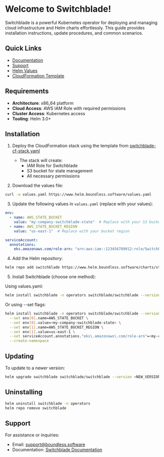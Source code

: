 # Welcome to Switchblade!

Switchblade is a powerful Kubernetes operator for deploying and managing cloud infrastructure and Helm charts effortlessly. This guide provides installation instructions, update procedures, and common scenarios.

## Quick Links

- [Documentation](https://www.boundless.software/docs/introduction/getting-started)
- [Support](mailto:support@boundless.software)
- [Helm Values](https://www.helm.boundless.software/values.yaml)
- [CloudFormation Template](https://www.helm.boundless.software/switchblade-cf-stack.yaml)

## Requirements

- **Architecture**: x86_64 platform
- **Cloud Access**: AWS IAM Role with required permissions
- **Cluster Access**: Kubernetes access
- **Tooling**: Helm 3.0+

## Installation

1. Deploy the CloudFormation stack using the template from [switchblade-cf-stack.yaml](https://www.helm.boundless.software/switchblade-cf-stack.yaml)
   - The stack will create:
     - IAM Role for Switchblade
     - S3 bucket for state management
     - All necessary permissions

2. Download the values file:
```bash
curl -o values.yaml https://www.helm.boundless.software/values.yaml
```

3. Update the following values in `values.yaml` (replace with your values):
```yaml
env:
  - name: AWS_STATE_BUCKET
    value: "my-company-switchblade-state"  # Replace with your S3 bucket name
  - name: AWS_STATE_BUCKET_REGION
    value: "us-east-1"  # Replace with your bucket region

serviceAccount:
  annotations:
    eks.amazonaws.com/role-arn: "arn:aws:iam::123456789012:role/SwitchbladeRole"  # Replace with your IAM role ARN
```

4. Add the Helm repository:
```bash
helm repo add switchblade https://www.helm.boundless.software/charts/stable
```

5. Install Switchblade (choose one method):

Using values.yaml:
```bash
helm install switchblade -n operators switchblade/switchblade --version 0.0.19 -f values.yaml --create-namespace
```

Or using --set flags:
```bash
helm install switchblade -n operators switchblade/switchblade --version 0.0.19 \
  --set env[0].name=AWS_STATE_BUCKET \
  --set env[0].value=<my-company-switchblade-state> \
  --set env[1].name=AWS_STATE_BUCKET_REGION \
  --set env[1].value=us-east-1 \
  --set serviceAccount.annotations."eks\.amazonaws\.com/role-arn"=<my-company-switchblade-role> \
  --create-namespace
```

## Updating

To update to a newer version:

```bash
helm upgrade switchblade switchblade/switchblade --version <NEW_VERSION> -f values.yaml
```

## Uninstalling

```bash
helm uninstall switchblade -n operators
helm repo remove switchblade
```

## Support

For assistance or inquiries:
- Email: [support@boundless.software](mailto:support@boundless.software)
- Documentation: [Switchblade Documentation](http://switchblade-samples.boundless.software/aws/)